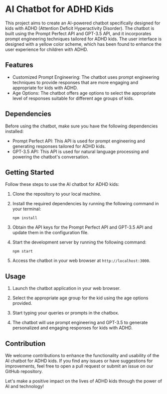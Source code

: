 # AI Chatbot for ADHD Kids

This project aims to create an AI-powered chatbot specifically designed for kids with ADHD (Attention Deficit Hyperactivity Disorder). The chatbot is built using the Prompt Perfect API and GPT-3.5 API, and it incorporates prompt engineering techniques tailored for ADHD kids. The user interface is designed with a yellow color scheme, which has been found to enhance the user experience for children with ADHD.

## Features
- Customized Prompt Engineering: The chatbot uses prompt engineering techniques to provide responses that are more engaging and appropriate for kids with ADHD.
- Age Options: The chatbot offers age options to select the appropriate level of responses suitable for different age groups of kids.

## Dependencies
Before using the chatbot, make sure you have the following dependencies installed:
- Prompt Perfect API: This API is used for prompt engineering and generating responses tailored for ADHD kids.
- GPT-3.5 API: This API is used for natural language processing and powering the chatbot's conversation.

## Getting Started
Follow these steps to use the AI chatbot for ADHD kids:

1. Clone the repository to your local machine.

2. Install the required dependencies by running the following command in your terminal:
   ```
   npm install
   ```

3. Obtain the API keys for the Prompt Perfect API and GPT-3.5 API and update them in the configuration file.

4. Start the development server by running the following command:
   ```
   npm start
   ```

5. Access the chatbot in your web browser at `http://localhost:3000`.

## Usage
1. Launch the chatbot application in your web browser.

2. Select the appropriate age group for the kid using the age options provided.

3. Start typing your queries or prompts in the chatbox.

4. The chatbot will use prompt engineering and GPT-3.5 to generate personalized and engaging responses for kids with ADHD.

## Contribution
We welcome contributions to enhance the functionality and usability of the AI chatbot for ADHD kids. If you find any issues or have suggestions for improvements, feel free to open a pull request or submit an issue on our GitHub repository.

Let's make a positive impact on the lives of ADHD kids through the power of AI and technology!

